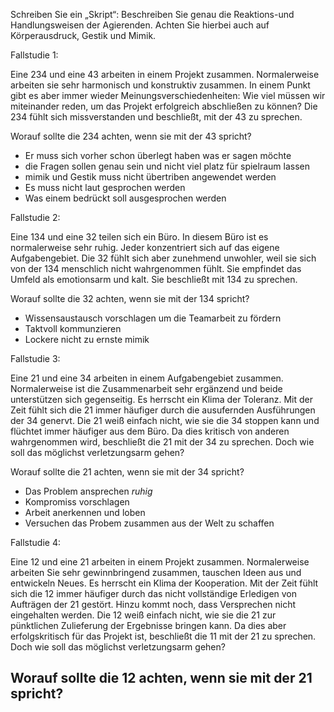 Schreiben Sie ein „Skript“: Beschreiben Sie genau die Reaktions-und Handlungsweisen der Agierenden. Achten Sie hierbei auch auf Körperausdruck, Gestik und Mimik.

Fallstudie 1:

Eine 234 und eine 43 arbeiten in einem Projekt zusammen. Normalerweise arbeiten sie sehr harmonisch und konstruktiv zusammen. In einem Punkt gibt es aber immer wieder Meinungsverschiedenheiten: Wie viel müssen wir miteinander reden, um das Projekt erfolgreich abschließen zu können? Die 234 fühlt sich missverstanden und beschließt, mit der 43 zu sprechen.

Worauf sollte die 234 achten, wenn sie mit der 43 spricht?
- Er muss sich vorher schon überlegt haben was er sagen möchte
- die Fragen sollen genau sein und nicht viel platz für spielraum lassen
- mimik und Gestik muss nicht übertriben angewendet werden
- Es muss nicht laut gesprochen werden
- Was einem bedrückt soll ausgesprochen werden

Fallstudie 2:

Eine 134 und eine 32 teilen sich ein Büro. In diesem Büro ist es normalerweise sehr ruhig. Jeder konzentriert sich auf das eigene Aufgabengebiet. Die 32 fühlt sich aber zunehmend unwohler, weil sie sich von der 134 menschlich nicht wahrgenommen fühlt. Sie empfindet das Umfeld als emotionsarm und kalt. Sie beschließt mit 134 zu sprechen. 

 Worauf sollte die 32 achten, wenn sie mit der 134 spricht?
- Wissensaustausch vorschlagen um die Teamarbeit zu fördern
- Taktvoll kommunzieren
- Lockere nicht zu ernste mimik

Fallstudie 3:

Eine 21 und eine 34 arbeiten in einem Aufgabengebiet zusammen. Normalerweise ist die Zusammenarbeit sehr ergänzend und beide unterstützen sich gegenseitig. Es herrscht ein Klima der Toleranz. Mit der Zeit fühlt sich die 21 immer häufiger durch die ausufernden Ausführungen der 34 genervt. Die 21 weiß einfach nicht, wie sie die 34 stoppen kann und flüchtet immer häufiger aus dem Büro. Da dies kritisch von anderen wahrgenommen wird, beschließt die 21 mit der 34 zu sprechen. Doch wie soll das möglichst verletzungsarm gehen?

Worauf sollte die 21 achten, wenn sie mit der 34 spricht?
- Das Problem ansprechen *ruhig*
- Kompromiss vorschlagen
- Arbeit anerkennen und loben
- Versuchen das Probem zusammen aus der Welt zu schaffen

Fallstudie 4:

Eine 12 und eine 21 arbeiten in einem Projekt zusammen. Normalerweise arbeiten Sie sehr gewinnbringend zusammen, tauschen Ideen aus und entwickeln Neues. Es herrscht ein Klima der Kooperation. Mit der Zeit fühlt sich die 12 immer häufiger durch das nicht vollständige Erledigen von Aufträgen der 21 gestört. Hinzu kommt noch, dass Versprechen nicht eingehalten werden. Die 12 weiß einfach nicht, wie sie die 21 zur pünktlichen Zulieferung der Ergebnisse bringen kann. Da dies aber erfolgskritisch für das Projekt ist, beschließt die 11 mit der 21 zu sprechen. Doch wie soll das möglichst verletzungsarm gehen?

Worauf sollte die 12 achten, wenn sie mit der 21 spricht?
- 